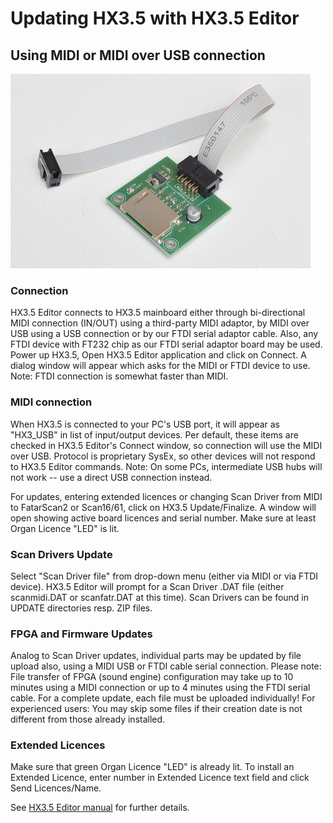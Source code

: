 # Updating HX3.5 with HX3.5 Editor

## Using MIDI or MIDI over USB connection

![SD Card](hx35_sdcard.JPG)

### Connection

HX3.5 Editor connects to HX3.5 mainboard either through bi-directional MIDI 
connection (IN/OUT) using a third-party MIDI adaptor, by MIDI over USB using a 
USB connection or by our FTDI serial adaptor cable. Also, any FTDI device with 
FT232 chip as our FTDI serial adaptor board may be used. Power up HX3.5, Open 
HX3.5 Editor application and click on Connect. A dialog window will appear which 
asks for the MIDI or FTDI device to use. Note: FTDI connection is somewhat 
faster than MIDI.

### MIDI connection

When HX3.5 is connected to your PC's USB port, it will appear as "HX3_USB" in 
list of input/output devices. Per default, these items are checked in HX3.5 
Editor's Connect window, so connection will use the MIDI over USB. Protocol is 
proprietary SysEx, so other devices will not respond to HX3.5 Editor commands. 
Note: On some PCs, intermediate USB hubs will not work -- use a direct USB 
connection instead.

For updates, entering extended licences or changing Scan Driver from MIDI to 
FatarScan2 or Scan16/61, click on HX3.5 Update/Finalize. A window will open 
showing active board licences and serial number. Make sure at least Organ 
Licence "LED" is lit.

### Scan Drivers Update

Select "Scan Driver file" from drop-down menu (either via MIDI or via FTDI 
device). HX3.5 Editor will prompt for a Scan Driver .DAT file (either 
scanmidi.DAT or scanfatr.DAT at this time). Scan Drivers can be found in UPDATE 
directories resp. ZIP files.

### FPGA and Firmware Updates

Analog to Scan Driver updates, individual parts may be updated by file upload 
also, using a MIDI USB or FTDI cable serial connection. Please note: File 
transfer of FPGA (sound engine) configuration may take up to 10 minutes using a 
MIDI connection or up to 4 minutes using the FTDI serial cable. For a complete 
update, each file must be uploaded individually! For experienced users: You may 
skip some files if their creation date is not different from those already 
installed.

### Extended Licences

Make sure that green Organ Licence "LED" is already lit. To install an Extended 
Licence, enter number in Extended Licence text field and click Send 
Licences/Name.

See [HX3.5 Editor manual](http://wiki.keyboardpartner.de/index.php?title=HX3.5_Editor)
for further details.
